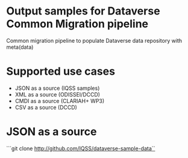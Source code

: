 # Output samples for Dataverse Common Migration pipeline
Common migration pipeline to populate Dataverse data repository with meta(data)

# Supported use cases 
- JSON as a source (IQSS samples)
- XML as a source (ODISSEI/DCCD)
- CMDI as a source (CLARIAH+ WP3)
- CSV as a source (DCCD)

# JSON as a source
```git clone http://github.com/IQSS/dataverse-sample-data``
